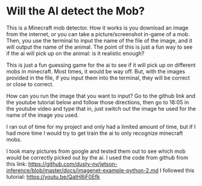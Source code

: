 # Will the AI detect the Mob? 

This is a Minecraft mob detector. How it works is you download an image from the internet, or you can take a picture/screenshot in-game of a mob. Then, you use the terminal to input the name of the file of the image, and it will output the name of the animal. The point of this is just a fun way to see if the ai will pick up on the animal: is it realistic enough? 

This is just a fun guessing game for the ai to see if it will pick up on different mobs in minecraft. Most times, it would be way off. But, with the images provided in the file, if you input them into the terminal, they will be correct or close to correct.

How can you run the image that you want to input? Go to the github link and the youtube tutorial below and follow those directions, then go to 18:05 in the youtube video and type that in, just switch out the image he used for the name of the image you used. 

I ran out of time for my project and only had a limited amount of time, but if I had more time I would try to get train the ai to only recognize minecraft mobs. 

I took many pictures from google and tested them out to see which mob would be correctly picked out by the ai.
I used the code from github from this link: https://github.com/dusty-nv/jetson-inference/blob/master/docs/imagenet-example-python-2.md
I followed this tutorial: https://youtu.be/QatH8iF0Efk
